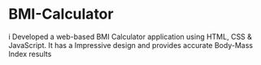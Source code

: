 # BMI-Calculator
i Developed a web-based BMI Calculator application using HTML, CSS &amp; JavaScript. It has a Impressive design and provides accurate Body-Mass Index results
